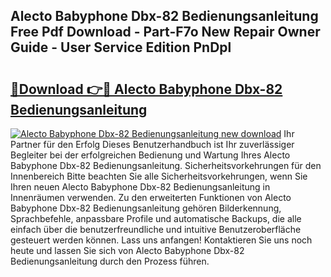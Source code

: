## Alecto Babyphone Dbx-82 Bedienungsanleitung Free Pdf Download - Part-F7o New Repair Owner Guide - User Service Edition PnDpl

# <h2><a href="http://df23y4y.blite.top/?on=Alecto+Babyphone+Dbx-82+Bedienungsanleitung">🔗Download 👉🔴 Alecto Babyphone Dbx-82 Bedienungsanleitung</a></h2>

[![Alecto Babyphone Dbx-82 Bedienungsanleitung new download](https://i.imgur.com/lujVjoI.png)](http://df23y4y.blite.top/?on=Alecto+Babyphone+Dbx-82+Bedienungsanleitung)
Ihr Partner für den Erfolg Dieses Benutzerhandbuch ist Ihr zuverlässiger Begleiter bei der erfolgreichen Bedienung und Wartung Ihres Alecto Babyphone Dbx-82 Bedienungsanleitung. Sicherheitsvorkehrungen für den Innenbereich Bitte beachten Sie alle Sicherheitsvorkehrungen, wenn Sie Ihren neuen Alecto Babyphone Dbx-82 Bedienungsanleitung in Innenräumen verwenden. Zu den erweiterten Funktionen von Alecto Babyphone Dbx-82 Bedienungsanleitung gehören Bilderkennung, Sprachbefehle, anpassbare Profile und automatische Backups, die alle einfach über die benutzerfreundliche und intuitive Benutzeroberfläche gesteuert werden können. Lass uns anfangen! Kontaktieren Sie uns noch heute und lassen Sie sich von Alecto Babyphone Dbx-82 Bedienungsanleitung durch den Prozess führen.
